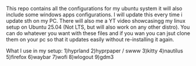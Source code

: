 This repo contains all the configurations for my ubuntu system it will also include some windows apps configurations.
I will update this every time i update sth on my PC.
There will also me a YT video showcasingg my linux setup on Ubuntu 25.04 (Not LTS, but will also work on any other distro).
You can do whatever you want with these files and if you wan you can jsut clone them on your pc so that it updates easily without re-installing it again.

What I use in my setup:
1)hyprland
2)hyprpaper / swww
3)kitty
4)nautilus
5)firefox
6)waybar
7)wofi
8)wlogout
9)gdm3
